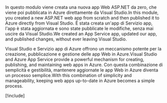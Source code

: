 <span data-ttu-id="68ab6-101">In questo modulo viene creata una nuova app Web ASP.NET da zero, che viene poi pubblicata in Azure direttamente da Visual Studio.</span><span class="sxs-lookup"><span data-stu-id="68ab6-101">In this module, you created a new ASP.NET web app from scratch and then published it to Azure directly from Visual Studio.</span></span> <span data-ttu-id="68ab6-102">È stata creata un'app di Servizio app, l'app è stata aggiornata e sono state pubblicate le modifiche, senza mai uscire da Visual Studio.</span><span class="sxs-lookup"><span data-stu-id="68ab6-102">We created an App Service app, updated our app, and published changes, without ever leaving Visual Studio.</span></span>

<span data-ttu-id="68ab6-103">Visual Studio e Servizio app di Azure offrono un meccanismo potente per la creazione, pubblicazione e gestione delle app Web in Azure.</span><span class="sxs-lookup"><span data-stu-id="68ab6-103">Visual Studio and Azure App Service provide a powerful mechanism for creating, publishing, and maintaining web apps in Azure.</span></span> <span data-ttu-id="68ab6-104">Con questa combinazione di semplicità e gestibilità, mantenere aggiornate le app Web in Azure diventa un processo semplice.</span><span class="sxs-lookup"><span data-stu-id="68ab6-104">With this combination of simplicity and manageability, keeping web apps up-to-date in Azure becomes a simple process.</span></span>

[!include[](../../../includes/azure-sandbox-cleanup.md)]